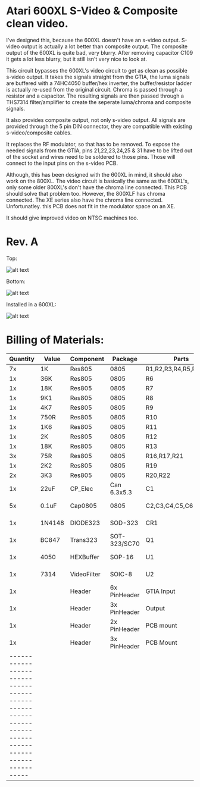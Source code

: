 # Atari 600XL S-Video & Composite clean video.

I've designed this, because the 600XL doesn't have an s-video output. S-video output is actually a lot better than composite output. The composite output of the 600XL is quite bad, very blurry. After removing capacitor C109 it gets a lot less blurry, but it still isn't very nice to look at.

This circuit bypasses the 600XL's video circuit to get as clean as possible s-video output. It takes the signals straight from the GTIA, the luma signals are buffered with a 74HC4050 buffer/hex inverter, the buffer/resistor ladder is actually re-used from the original circuit. Chroma is passed through a resistor and a capacitor.
The resulting signals are then passed through a THS7314 filter/amplifier to create the seperate luma/chroma and composite signals.

It also provides composite output, not only s-video output. All signals are provided through the 5 pin DIN connector, they are compatible with existing s-video/composite cables.

It replaces the RF modulator, so that has to be removed. To expose the needed signals from the GTIA, pins 21,22,23,24,25 & 31 have to be lifted out of the socket and wires need to be soldered to those pins. Those will connect to the input pins on the s-video PCB. 

Although, this has been designed with the 600XL in mind, it should also work on the 800XL. The video circuit is basically the same as the 600XL's, only some older 800XL's don't have the chroma line connected. This PCB should solve that problem too.
However, the 800XLF has chroma connected. The XE series also have the chroma line connected. Unfortunatley. this PCB does not fit in the modulator space on an XE.

It should give improved video on NTSC machines too.

# Rev. A

Top:

![alt text](https://github.com/redhawk668/Atari-600XL-S-Video-Composite/blob/main/Rev.%20A/Atari%20XL%20s-video%20Top.png)

Bottom:

![alt text](https://github.com/redhawk668/Atari-600XL-S-Video-Composite/blob/main/Rev.%20A/Atari%20XL%20s-video%20Bottom.png)

Installed in a 600XL:

![alt text](https://github.com/redhawk668/Atari-600XL-S-Video-Composite/blob/main/IMG_20210214_222057_1.jpg)

# Billing of Materials:

|Quantity |Value  |Component    |Package          |Parts                    |Description              |
|---------|-------|-------------|-----------------|-------------------------|-------------------------|
| 7x      | 1K    | Res805      | 0805            | R1,R2,R3,R4,R5,R14,R15  | Resistors               |
| 1x      | 36K   | Res805      | 0805            | R6                      | Resistor                |
| 1x      | 18K   | Res805      | 0805            | R7                      | Resistor                |
| 1x      | 9K1   | Res805      | 0805            | R8                      | Resistor                |
| 1x      | 4K7   | Res805      | 0805            | R9                      | Resistor                |
| 1x      | 750R  | Res805      | 0805            | R10                     | Resistor                |
| 1x      | 1K6   | Res805      | 0805            | R11                     | Resistor                |
| 1x      | 2K    | Res805      | 0805            | R12                     | Resistor                |
| 1x      | 18K   | Res805      | 0805            | R13                     | Resistor                |
| 3x      | 75R   | Res805      | 0805            | R16,R17,R21             | Resistor                |
| 1x      | 2K2   | Res805      | 0805            | R19                     | Resistor                |
| 2x      | 3K3   | Res805      | 0805            | R20,R22                 | Resistor                |
| 1x      | 22uF  | CP_Elec     | Can 6.3x5.3     | C1                      | Electrolytic Capacitor  |
| 5x      | 0.1uF | Cap0805     | 0805            | C2,C3,C4,C5,C6          | Ceramic Capacitor       |
| 1x      | 1N4148| DIODE323    | SOD-323         | CR1                     | 1N4148 Diode            |
| 1x      | BC847 | Trans323    | SOT-323/SC70    | Q1                      | BC847 Transistor        |
| 1x      | 4050  | HEXBuffer   | SOP-16          | U1                      | 74HC4050 Buffer         |
| 1x      | 7314  | VideoFilter | SOIC-8          | U2                      | THS7314 Video/Filter    |
| 1x      |       | Header      | 6x PinHeader    | GTIA Input              | 6x Angled PinHeader     |
| 1x      |       | Header      | 3x PinHeader    | Output                  | 3x Straight PinHeader   |
| 1x      |       | Header      | 2x PinHeader    | PCB mount               | 2x Straight PinHeader   |
| 1x      |       | Header      | 3x PinHeader    | PCB Mount               | 3x Straight PinHeader   |
|-----------------------------------------------------------------------------------------------------|








